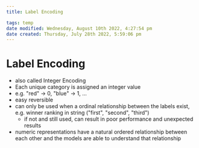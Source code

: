 ```yaml
---
title: Label Encoding

tags: temp 
date modified: Wednesday, August 10th 2022, 4:27:54 pm
date created: Thursday, July 28th 2022, 5:59:06 pm
---
```


# Label Encoding
- also called Integer Encoding
- Each unique category is assigned an integer value
- e.g. "red" → 0, "blue" → 1, …
- easy reversible
- can only be used when a ordinal relationship between the labels exist, e.g. winner ranking in string ("first", "second", "third")
    - if not and still used, can result in poor performance and unexpected results
- numeric representations have a natural ordered relationship between each other and the models are able to understand that relationship

